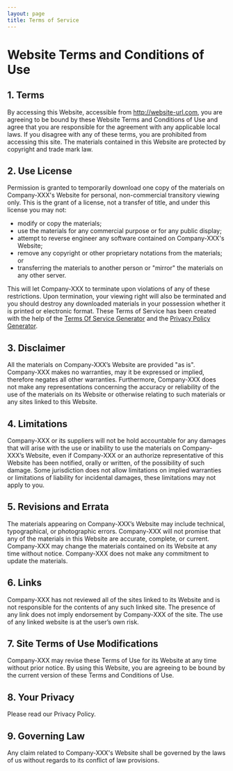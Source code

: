 ```yaml
---
layout: page
title: Terms of Service
---
```


# Website Terms and Conditions of Use

## 1\. Terms

By accessing this Website, accessible from http://website-url.com, you are agreeing to be bound by these Website Terms and Conditions of Use and agree that you are responsible for the agreement with any applicable local laws. If you disagree with any of these terms, you are prohibited from accessing this site. The materials contained in this Website are protected by copyright and trade mark law.

## 2\. Use License

Permission is granted to temporarily download one copy of the materials on Company-XXX's Website for personal, non-commercial transitory viewing only. This is the grant of a license, not a transfer of title, and under this license you may not:

*   modify or copy the materials;
*   use the materials for any commercial purpose or for any public display;
*   attempt to reverse engineer any software contained on Company-XXX's Website;
*   remove any copyright or other proprietary notations from the materials; or
*   transferring the materials to another person or "mirror" the materials on any other server.

This will let Company-XXX to terminate upon violations of any of these restrictions. Upon termination, your viewing right will also be terminated and you should destroy any downloaded materials in your possession whether it is printed or electronic format. These Terms of Service has been created with the help of the [Terms Of Service Generator](https://www.termsofservicegenerator.net) and the [Privacy Policy Generator](https://www.generateprivacypolicy.com).

## 3\. Disclaimer

All the materials on Company-XXX’s Website are provided "as is". Company-XXX makes no warranties, may it be expressed or implied, therefore negates all other warranties. Furthermore, Company-XXX does not make any representations concerning the accuracy or reliability of the use of the materials on its Website or otherwise relating to such materials or any sites linked to this Website.

## 4\. Limitations

Company-XXX or its suppliers will not be hold accountable for any damages that will arise with the use or inability to use the materials on Company-XXX’s Website, even if Company-XXX or an authorize representative of this Website has been notified, orally or written, of the possibility of such damage. Some jurisdiction does not allow limitations on implied warranties or limitations of liability for incidental damages, these limitations may not apply to you.

## 5\. Revisions and Errata

The materials appearing on Company-XXX’s Website may include technical, typographical, or photographic errors. Company-XXX will not promise that any of the materials in this Website are accurate, complete, or current. Company-XXX may change the materials contained on its Website at any time without notice. Company-XXX does not make any commitment to update the materials.

## 6\. Links

Company-XXX has not reviewed all of the sites linked to its Website and is not responsible for the contents of any such linked site. The presence of any link does not imply endorsement by Company-XXX of the site. The use of any linked website is at the user’s own risk.

## 7\. Site Terms of Use Modifications

Company-XXX may revise these Terms of Use for its Website at any time without prior notice. By using this Website, you are agreeing to be bound by the current version of these Terms and Conditions of Use.

## 8\. Your Privacy

Please read our Privacy Policy.

## 9\. Governing Law

Any claim related to Company-XXX's Website shall be governed by the laws of us without regards to its conflict of law provisions.